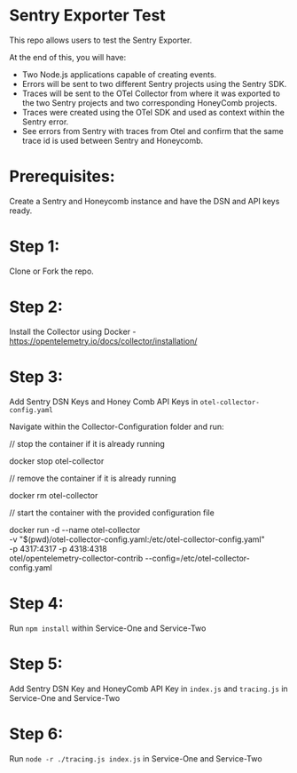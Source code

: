 # Sentry Exporter Test

This repo allows users to test the Sentry Exporter.

At the end of this, you will have:

- Two Node.js applications capable of creating events.
- Errors will be sent to two different Sentry projects using the Sentry SDK.
- Traces will be sent to the OTel Collector from where it was exported to the two Sentry projects and two corresponding HoneyComb projects.
- Traces were created using the OTel SDK and used as context within the Sentry error.
- See errors from Sentry with traces from Otel and confirm that the same trace id is used between Sentry and Honeycomb.

# Prerequisites:

Create a Sentry and Honeycomb instance and have the DSN and API keys ready.

# Step 1:

Clone or Fork the repo.

# Step 2:

Install the Collector using Docker - https://opentelemetry.io/docs/collector/installation/

# Step 3:

Add Sentry DSN Keys and Honey Comb API Keys in `otel-collector-config.yaml`

Navigate within the Collector-Configuration folder and run:

// stop the container if it is already running

docker stop otel-collector 

// remove the container if it is already running

docker rm otel-collector 

// start the container with the provided configuration file

docker run -d --name otel-collector \
  -v "$(pwd)/otel-collector-config.yaml:/etc/otel-collector-config.yaml" \
  -p 4317:4317 -p 4318:4318 \
  otel/opentelemetry-collector-contrib --config=/etc/otel-collector-config.yaml 

# Step 4:

Run `npm install` within Service-One and Service-Two

# Step 5:

Add Sentry DSN Key and HoneyComb API Key in `index.js` and `tracing.js` in Service-One and Service-Two

# Step 6:

Run `node -r ./tracing.js index.js` in Service-One and Service-Two

